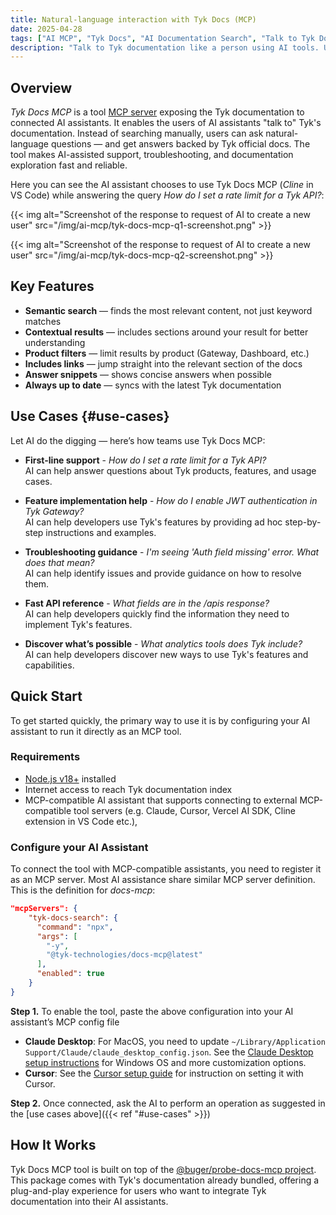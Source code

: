 ```yaml
---
title: Natural-language interaction with Tyk Docs (MCP)
date: 2025-04-28
tags: ["AI MCP", "Tyk Docs", "AI Documentation Search", "Talk to Tyk Docs"]
description: "Talk to Tyk documentation like a person using AI tools. Use Docs MCP to enable AI assistants to search and retrieve information from Tyk documentation."
---
```


## Overview

*Tyk Docs MCP* is a tool [MCP server](https://github.com/modelcontext/spec) exposing the Tyk documentation to connected AI assistants. It enables the users of AI assistants "talk to" Tyk's documentation. Instead of searching manually, users can ask natural-language questions — and get answers backed by Tyk official docs. The tool makes AI-assisted support, troubleshooting, and documentation exploration fast and reliable.


Here you can see the AI assistant chooses to use Tyk Docs MCP (*Cline* in VS Code) while answering the query *How do I set a rate limit for a Tyk API?*:

{{< img alt="Screenshot of the response to request of AI to create a new user" src="/img/ai-mcp/tyk-docs-mcp-q1-screenshot.png" >}}


{{< img alt="Screenshot of the response to request of AI to create a new user" src="/img/ai-mcp/tyk-docs-mcp-q2-screenshot.png" >}}


## Key Features

- **Semantic search** — finds the most relevant content, not just keyword matches
- **Contextual results** — includes sections around your result for better understanding
- **Product filters** — limit results by product (Gateway, Dashboard, etc.)
- **Includes links** — jump straight into the relevant section of the docs
- **Answer snippets** — shows concise answers when possible
- **Always up to date** — syncs with the latest Tyk documentation


## Use Cases {#use-cases}

Let AI do the digging — here’s how teams use Tyk Docs MCP:

- **First-line support** - *How do I set a rate limit for a Tyk API?*
  </br>AI can help answer questions about Tyk products, features, and usage cases.

- **Feature implementation help** - *How do I enable JWT authentication in Tyk Gateway?*
  </br>AI can help developers use Tyk's features by providing ad hoc step-by-step instructions and examples.

- **Troubleshooting guidance** - *I'm seeing 'Auth field missing' error. What does that mean?*
  </br>AI can help identify issues and provide guidance on how to resolve them.

- **Fast API reference** - *What fields are in the /apis response?*
  </br>AI can help developers quickly find the information they need to implement Tyk's features.

- **Discover what’s possible** - *What analytics tools does Tyk include?*
  </br>AI can help developers discover new ways to use Tyk's features and capabilities.
 

## Quick Start

To get started quickly, the primary way to use it is by configuring your AI assistant to run it directly as an MCP tool.

### Requirements
- [Node.js v18+](https://nodejs.org/en/download) installed
- Internet access to reach Tyk documentation index
- MCP-compatible AI assistant that supports connecting to external MCP-compatible tool servers (e.g. Claude, Cursor, Vercel AI SDK, Cline extension in VS Code etc.), 

### Configure your AI Assistant

To connect the tool with MCP-compatible assistants, you need to register it as an MCP server. Most AI assistance share similar MCP server definition. This is the definition for *docs-mcp*:

```json
"mcpServers": {
    "tyk-docs-search": {
      "command": "npx",
      "args": [
        "-y",
        "@tyk-technologies/docs-mcp@latest"
      ],
      "enabled": true
    }
}
```

**Step 1.** 
To enable the tool, paste the above configuration into your AI assistant’s MCP config file

- **Claude Desktop**: For MacOS, you need to update `~/Library/Application Support/Claude/claude_desktop_config.json`. See the [Claude Desktop setup instructions](https://github.com/TykTechnologies/api-to-mcp?tab=readme-ov-file#setting-up-in-claude-desktop) for Windows OS and more customization options.
- **Cursor**: See the [Cursor setup guide](https://github.com/TykTechnologies/api-to-mcp#cursor) for instruction on setting it with Cursor.

**Step 2.**
Once connected, ask the AI to perform an operation as suggested in the [use cases above]({{< ref "#use-cases" >}})


## How It Works

Tyk Docs MCP tool is built on top of the [@buger/probe-docs-mcp project](https://github.com/buger/docs-mcp). This package comes with Tyk's documentation already bundled, offering a plug-and-play experience for users who want to integrate Tyk documentation into their AI assistants.
